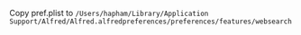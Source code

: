 Copy pref.plist to `/Users/hapham/Library/Application Support/Alfred/Alfred.alfredpreferences/preferences/features/websearch`

